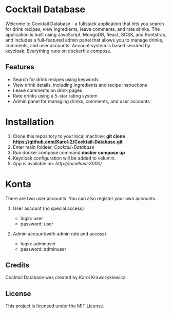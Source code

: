   <h1>Cocktail Database</h1>
  <p>Welcome to Cocktail Database - a fullstack application that lets you search for drink recipes, view ingredients, leave comments, and rate drinks. The application is built using JavaScript, MongoDB, React, SCSS, and Bootstrap, and includes a full-featured admin panel that allows you to manage drinks, comments, and user accounts. Account system is based secured by keycloak. Everything runs on dockerfile compose.</p>
  <h2>Features</h2>
  <ul>
    <li>Search for drink recipes using keywords</li>
    <li>View drink details, including ingredients and recipe instructions</li>
    <li>Leave comments on drink pages</li>
    <li>Rate drinks using a 5-star rating system</li>
    <li>Admin panel for managing drinks, comments, and user accounts</li>
  </ul>

# Installation
1. Clone this repository to your local machine:
   **git clone https://github.com/Karol-2/Cocktail-Database.git**
2. Enter main foldeer, *Cocktail-Database*
3. Run docker compose command **docker compose up**
4. Keycloak configuration will be added to volumin.
5. App is available on: *http://localhost:3000/*

# Konta
There are two user accounts. You can also register your own accounts.

1. User account (no special access)
   - login: user
   - password: user

2. Admin account(with admin role and access)
   - login: adminuser
   - password: adminuser

  <h2>Credits</h2>
  <p>Cocktail Database was created by Karol Krawczykiewicz.
  <h2>License</h2>
  <p>This project is licensed under the MIT License.</p>

